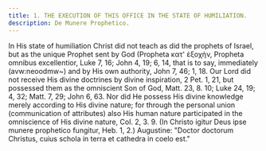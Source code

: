 ```yaml
---
title: 1. THE EXECUTION OF THIS OFFICE IN THE STATE OF HUMILIATION.
description: De Munere Prophetico.
---
```


In His state of humiliation Christ did not teach as did the prophets of Israel, but as the unique Prophet sent by God (Propheta κατ' ἐξοχήν, Propheta omnibus excellentior, Luke 7, 16; John 4, 19; 6, 14, that is to say, immediately (avw:neoodmw~) and by His own authority, John 7, 46; 1, 18. Our Lord did not receive His divine doctrines by divine inspiration, 2 Pet. 1, 21, but possessed them as the omniscient Son of God, Matt. 23, 8. 10; Luke 24, 19; 4, 32; Matt. 7, 29; John 6, 63. Nor did He possess His divine knowledge merely according to His divine nature; for through the personal union (communication of attributes) also His human nature participated in the omniscience of His divine nature, Col. 2, 3. 9. (In Christo igitur Deus ipse munere prophetico fungitur, Heb. 1, 2.) Augustine: "Doctor doctorum Christus, cuius schola in terra et cathedra in coelo est."

